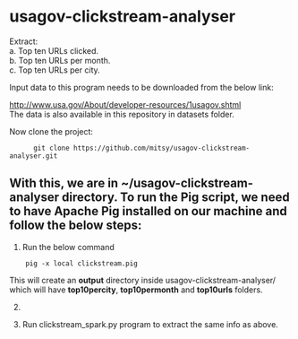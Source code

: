 # usagov-clickstream-analyser
Extract:  
a.	Top ten URLs clicked.  
b.	Top ten URLs per month.  
c.	Top ten URLs per city.  

Input data to this program needs to be downloaded from the below link:

  http://www.usa.gov/About/developer-resources/1usagov.shtml  
  The data is also available in this repository in datasets folder. 

Now clone the project:
```
      git clone https://github.com/mitsy/usagov-clickstream-analyser.git
```      
With this, we are in ~/usagov-clickstream-analyser directory.
To run the Pig script, we need to have Apache Pig installed on our machine and follow the below steps:
------
1. Run the below command 
```
    pig -x local clickstream.pig
```
This will create an **output** directory inside usagov-clickstream-analyser/ which will have **top10percity**, **top10permonth** and **top10urls** folders.

2. 


3. Run clickstream_spark.py program to extract the same info as above.
